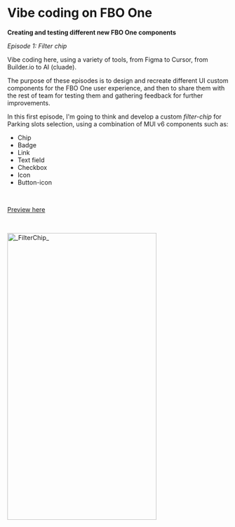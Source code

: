 # Vibe coding on FBO One

**Creating and testing different new FBO One components**

_Episode 1: Filter chip_

Vibe coding here, using a variety of tools, from Figma to Cursor, from Builder.io to AI (cluade).

The purpose of these episodes is to design and recreate different UI custom components for the FBO One user experience, and then to share them with the rest of team for testing them and gathering feedback for further improvements.<br/>

In this first episode, I'm going to think and develop a custom _filter-chip_ for Parking slots selection, using a combination of MUI v6 components such as: <br/>

- Chip
- Badge
- Link
- Text field
- Checkbox
- Icon
- Button-icon

&nbsp;

[Preview here](https://4f7044d2448a418baf71d1e9af803ee1-vortex-zone.projects.builder.my) <br/>

&nbsp;

<img width="340" height="654" alt="_FilterChip_" src="https://github.com/user-attachments/assets/aff859da-6abb-4cf9-a026-30fd9e1da36b" /> <br/>

&nbsp;
